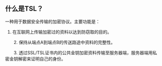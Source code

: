 ## 什么是TSL？

一种用于数据安全传输的加密协议。主要功能是：

1. 在互联网上传输加密过的资料以达到防窃取的目的。　

　　2. 保持从端点A到端点B的传送路途中资料的完整性。

　　3. 透过SSL/TSL证书内的公共金钥加密资料传输至服务器端，服务器端用私密金钥解密来证明自己的身份。